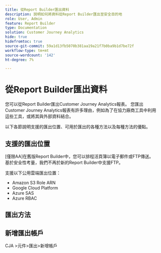 ```yaml
---
title: 從Report Builder匯出資料
description: 說明如何將資料從Report Builder匯出至安全目的地
role: User, Admin
feature: Report Builder
type: Documentation
solution: Customer Journey Analytics
hide: true
hidefromtoc: true
source-git-commit: 59a1d13fb5070b381aa19a21f7b0ba9b1d7be72f
workflow-type: tm+mt
source-wordcount: '142'
ht-degree: 7%

---
```



# 從Report Builder匯出資料

您可以從Report Builder匯出Customer Journey Analytics報表。 您匯出Customer Journey Analytics報表有許多理由，例如為了在協力廠商工具中利用這些工具，或將其與外部資料結合。

以下各節說明支援的匯出位置、可用於匯出的各種方法以及每種方法的優點。

## 支援的匯出位置

[僅限AA]在舊版Report Builder中，您可以排程活頁簿以電子郵件或FTP傳送。 基於安全性考量，我們不再於新的Report Builder中支援FTP。

支援以下公用雲端匯出位置：

* Amazon S3 Role ARN
* Google Cloud Platform
* Azure SAS
* Azure RBAC

## 匯出方法



## 新增匯出帳戶

CJA >元件>匯出>新增帳戶



